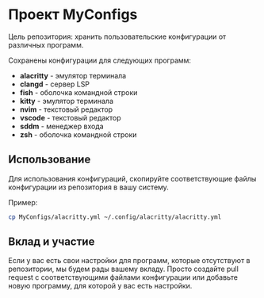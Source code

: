 # Проект MyConfigs

Цель репозитория: хранить пользовательские конфигурации от различных программ.

Сохранены конфигурации для следующих программ:

- **alacritty** - эмулятор терминала
- **clangd** - сервер LSP
- **fish** - оболочка командной строки
- **kitty** - эмулятор терминала
- **nvim** - текстовый редактор
- **vscode** - текстовый редактор
- **sddm** - менеджер входа
- **zsh** - оболочка командной строки

## Использование
Для использования конфигураций, скопируйте соответствующие файлы конфигурации из репозитория в вашу систему. 

Пример:
```bash
cp MyConfigs/alacritty.yml ~/.config/alacritty/alacritty.yml
```

## Вклад и участие
Если у вас есть свои настройки для программ, которые отсутствуют в репозитории, мы будем рады вашему вкладу. Просто создайте pull request с соответствующими файлами конфигурации или добавьте новую программу, для которой у вас есть настройки.
